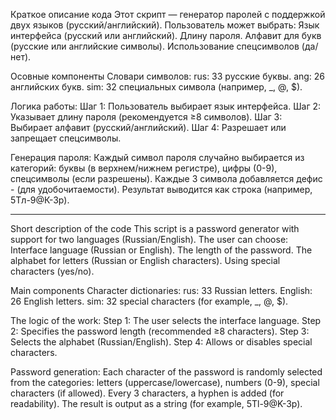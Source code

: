 Краткое описание кода
Этот скрипт — генератор паролей с поддержкой двух языков (русский/английский). 
Пользователь может выбрать:
Язык интерфейса (русский или английский).
Длину пароля.
Алфавит для букв (русские или английские символы).
Использование спецсимволов (да/нет).

Осовные компоненты
Словари символов:
rus: 33 русские буквы.
ang: 26 английских букв.
sim: 32 специальных символа (например, _, @, $).

Логика работы:
Шаг 1: Пользователь выбирает язык интерфейса.
Шаг 2: Указывает длину пароля (рекомендуется ≥8 символов).
Шаг 3: Выбирает алфавит (русский/английский).
Шаг 4: Разрешает или запрещает спецсимволы.

Генерация пароля:
Каждый символ пароля случайно выбирается из категорий: буквы (в верхнем/нижнем регистре), цифры (0-9), спецсимволы (если разрешены).
Каждые 3 символа добавляется дефис - (для удобочитаемости).
Результат выводится как строка (например, 5Тл-9@К-3р).


---------------------------------------------------------------------------------------------------------------------------------------------------------------------------------


Short description of the code
This script is a password generator with support for two languages (Russian/English). 
The user can choose:
Interface language (Russian or English).
The length of the password.
The alphabet for letters (Russian or English characters).
Using special characters (yes/no).

Main components
Character dictionaries:
rus: 33 Russian letters.
English: 26 English letters.
sim: 32 special characters (for example, _, @, $).

The logic of the work:
Step 1: The user selects the interface language.
Step 2: Specifies the password length (recommended ≥8 characters).
Step 3: Selects the alphabet (Russian/English).
Step 4: Allows or disables special characters.

Password generation:
Each character of the password is randomly selected from the categories: letters (uppercase/lowercase), numbers (0-9), special characters (if allowed).
Every 3 characters, a hyphen is added (for readability).
The result is output as a string (for example, 5Tl-9@K-3p).
